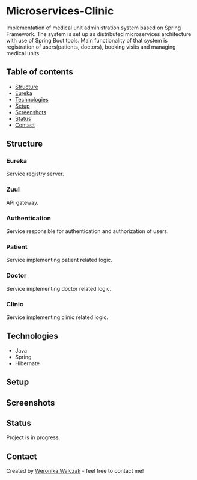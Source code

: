 # Microservices-Clinic
Implementation of medical unit administration system based on Spring Framework. The system is set up as distributed microservices architecture with use of Spring Boot tools. Main functionality of that system is registration of users(patients, doctors), booking visits and managing medical units.   

## Table of contents
* [Structure](#structure)
* [Eureka](#eureka)
* [Technologies](#technologies)
* [Setup](#setup)
* [Screenshots](#screenshots)
* [Status](#status)
* [Contact](#contact)

## Structure
### Eureka
Service registry server.
### Zuul
API gateway.
### Authentication
Service responsible for authentication and authorization of users.
### Patient
Service implementing patient related logic.
### Doctor
Service implementing doctor related logic.
### Clinic
Service implementing clinic related logic.

## Technologies
* Java
* Spring
* Hibernate


## Setup


## Screenshots


## Status
Project is in progress.

## Contact
Created by [Weronika Walczak](mailto:weronikawalczak989@gmail.com) - feel free to contact me!
